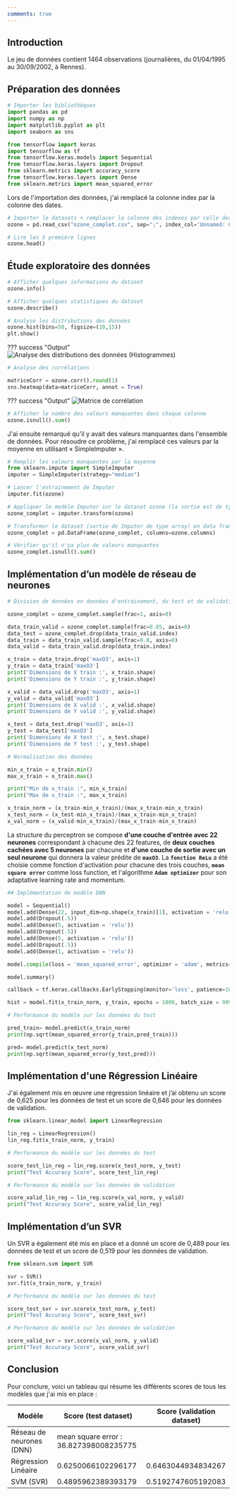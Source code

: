 ```yaml
---
comments: true
---
```


## **Introduction**

Le jeu de données contient 1464 observations (journalières, du 01/04/1995 au 30/09/2002, à Rennes).

## **Préparation des données**
```py
# Importer les bibliothèques
import pandas as pd
import numpy as np
import matplotlib.pyplot as plt
import seaborn as sns

from tensorflow import keras
import tensorflow as tf
from tensorflow.keras.models import Sequential
from tensorflow.keras.layers import Dropout
from sklearn.metrics import accuracy_score
from tensorflow.keras.layers import Dense
from sklearn.metrics import mean_squared_error
```

Lors de l'importation des données, j'ai remplacé la colonne index par la colonne des dates.

```py
# Importer le datasets + remplacer la colonne des indexes par celle des dates
ozone = pd.read_csv("ozone_complet.csv", sep=";", index_col='Unnamed: 0')
```
```py
# Lire les 5 première lignes
ozone.head()
```
## **Étude exploratoire des données**
```py
# Afficher quelques informations du dataset
ozone.info()
```
```py
# Afficher quelques statistiques du dataset
ozone.describe()
```
```py
# Analyse les distributions des données
ozone.hist(bins=50, figsize=(20,15))
plt.show()
```
??? success "Output"
    ![Analyse des distributions des données (Histogrammes)](../assets/images/hist.png)
```py
# Analyse des corrélations

matriceCorr = ozone.corr().round(1)
sns.heatmap(data=matriceCorr, annot = True)
```
??? success "Output"
    ![Matrice de corrélation](../assets/images/corr2.png)
```py
# Afficher le nombre des valeurs manquantes dans chaque colonne
ozone.isnull().sum()
```

J'ai ensuite remarqué qu'il y avait des valeurs manquantes dans l'ensemble de données. Pour résoudre ce problème, j'ai remplacé ces valeurs par la moyenne en utilisant « SimpleImputer ».

```py
# Remplir les valeurs manquentes par la mayenne
from sklearn.impute import SimpleImputer
imputer = SimpleImputer(strategy="median")
```
```py
# Lancer l'entrainement de Imputer
imputer.fit(ozone)
```
```py
# Appliquer le modèle Imputer sur le dataset ozone (la sortie est de type array)
ozone_complet = imputer.transform(ozone)
```
```py
# Transformer le dataset (sortie de Imputer de type array) en data frame
ozone_complet = pd.DataFrame(ozone_complet, columns=ozone.columns)
```
```py
# Vérifier qu'il n'ya plus de valeurs manquantes
ozone_complet.isnull().sum()
```
## **Implémentation d’un modèle de réseau de neurones**

```py
# Division de données en données d'entrainement, du test et de validation

ozone_complet = ozone_complet.sample(frac=1, axis=0)

data_train_valid = ozone_complet.sample(frac=0.85, axis=0)
data_test = ozone_complet.drop(data_train_valid.index)
data_train = data_train_valid.sample(frac=0.8, axis=0)
data_valid = data_train_valid.drop(data_train.index)

x_train = data_train.drop('maxO3', axis=1)
y_train = data_train['maxO3']
print('Dimensions de X train :', x_train.shape)
print('Dimensions de Y train :', y_train.shape)

x_valid = data_valid.drop('maxO3', axis=1)
y_valid = data_valid['maxO3']
print('Dimensions de X valid :', x_valid.shape)
print('Dimensions de Y valid :', y_valid.shape)

x_test = data_test.drop('maxO3', axis=1)
y_test = data_test['maxO3']
print('Dimensions de X test :', x_test.shape)
print('Dimensions de Y test :', y_test.shape)
```
```py
# Normalisation des données

min_x_train = x_train.min()
max_x_train = x_train.max()

print("Min de x_train :", min_x_train)
print("Max de x_train :", max_x_train)

x_train_norm = (x_train-min_x_train)/(max_x_train-min_x_train)
x_test_norm = (x_test-min_x_train)/(max_x_train-min_x_train)
x_val_norm = (x_valid-min_x_train)/(max_x_train-min_x_train)
```

La structure du perceptron se compose **d'une couche d'entrée avec 22 neurones** correspondant à chacune des 22 features, de **deux couches cachées avec 5 neurones** par chacune et **d'une couche de sortie avec un seul neurone** qui donnera la valeur prédite de **``maxO3``**.
La **``fonction ReLu``** a été choisie comme fonction d'activation pour chacune des trois couches, **``mean square error``** comme loss function, et l'algorithme **``Adam optimizer``** pour son adaptative learning rate and momentum.

```py
## Implémentation de modèle DNN

model = Sequential()
model.add(Dense(22, input_dim=np.shape(x_train)[1], activation = 'relu'))
model.add(Dropout(.5))
model.add(Dense(5, activation = 'relu'))
model.add(Dropout(.5))
model.add(Dense(5, activation = 'relu'))
model.add(Dropout(.5))
model.add(Dense(1, activation = 'relu'))

model.compile(loss = 'mean_squared_error', optimizer = 'adam', metrics=['mean_squared_error'])

model.summary()
```
```py
callback = tf.keras.callbacks.EarlyStopping(monitor='loss', patience=100)

hist = model.fit(x_train_norm, y_train, epochs = 1000, batch_size = 9999, callbacks = callback)
```
```py
# Performance du modèle sur les données du test

pred_train= model.predict(x_train_norm)
print(np.sqrt(mean_squared_error(y_train,pred_train)))

pred= model.predict(x_test_norm)
print(np.sqrt(mean_squared_error(y_test,pred)))
```
## **Implémentation d'une Régression Linéaire**

J'ai également mis en œuvre une régression linéaire et j’ai obtenu un score de 0,625 pour les données de test et un score de 0,646 pour les données de validation.

```py
from sklearn.linear_model import LinearRegression

lin_reg = LinearRegression()
lin_reg.fit(x_train_norm, y_train)
```
```py
# Performance du modèle sur les données du test

score_test_lin_reg = lin_reg.score(x_test_norm, y_test)
print("Test Accuracy Score", score_test_lin_reg)
```
```py
# Performance du modèle sur les données de validation

score_valid_lin_reg = lin_reg.score(x_val_norm, y_valid)
print("Test Accuracy Score", score_valid_lin_reg)
```
## **Implémentation d’un SVR**

Un SVR a également été mis en place et a donné un score de 0,489 pour les données de test et un score de 0,519 pour les données de validation.

```py
from sklearn.svm import SVR

svr = SVR()
svr.fit(x_train_norm, y_train)
```
```py
# Performance du modèle sur les données du test

score_test_svr = svr.score(x_test_norm, y_test)
print("Test Accuracy Score", score_test_svr)
```
```py
# Performance du modèle sur les données de validation

score_valid_svr = svr.score(x_val_norm, y_valid)
print("Test Accuracy Score", score_valid_svr)
```
## **Conclusion**

Pour conclure, voici un tableau qui résume les différents scores de tous les modèles que j'ai mis en place :

|Modèle	                    |Score (test dataset)	    |Score (validation dataset)
|---------------------------|---------------------------|--------------------------
|Réseau de neurones (DNN)	|mean square error : 36.827398008235775
|Régression Linéaire	    |0.6250066102296177         |0.6463044934834267
|SVM (SVR)	                |0.4895962389393179	        |0.5192747605192083
